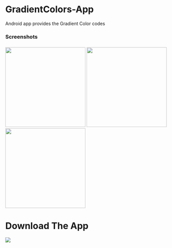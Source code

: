 # GradientColors-App
Android app provides the Gradient Color codes

<h3>Screenshots<h3>
 <img src="https://user-images.githubusercontent.com/66868015/123080763-e465ca80-d43a-11eb-9af3-b01ceeca78ce.png" width="250" hight="500" />
 <img src="https://user-images.githubusercontent.com/66868015/123080771-e6c82480-d43a-11eb-9819-d5bb831385c2.png" width="250" hight="500" />
 <img src="https://user-images.githubusercontent.com/66868015/123080786-e92a7e80-d43a-11eb-9c6c-c1d32f06a16c.png" width="250" hight="500" />

<h1>Download The App</h1>

<a href="https://play.google.com/store/apps/details?id=com.pavankumar.gradientcolors"><img src="https://user-images.githubusercontent.com/66868015/84566813-c8dcd400-ad91-11ea-8e52-b705f881e8a8.jpg" /></a></br>
